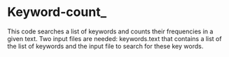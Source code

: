 # Keyword-count_
This code searches a list of keywords and counts their frequencies in a given text. Two input files are needed: keywords.text that contains a list of the  list of keywords and the input file to search for these key words.

